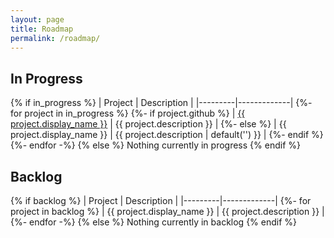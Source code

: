 ```yaml
---
layout: page
title: Roadmap
permalink: /roadmap/
---
```


## In Progress
{% if in_progress %}
| Project | Description |
|---------|-------------|
{%- for project in in_progress %}
{%- if project.github %}
| <a href='{{ project.github }}' target='_blank'>{{ project.display_name }}</a> | {{ project.description }} |
{%- else %}
| {{ project.display_name }} | {{ project.description | default('') }} |
{%- endif %}
{%- endfor -%}
{% else %}
Nothing currently in progress
{% endif %}

## Backlog
{% if backlog %}
| Project | Description |
|---------|-------------|
{%- for project in backlog %}
| {{ project.display_name }} | {{ project.description }} |
{%- endfor -%}
{% else %}
Nothing currently in backlog
{% endif %}